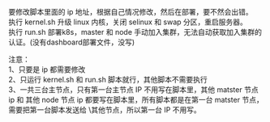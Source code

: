 要修改脚本里面的 ip 地址，根据自己情况修改，然后在部署，要不然会出错。 \
执行 kernel.sh 升级 linux 内核，关闭 selinux 和 swap 分区，重启服务器。 \
执行 run.sh 部署k8s，master 和 node 手动加入集群，无法自动获取加入集群的认证。(没有dashboard部署文件，没写)

注意：\
1、只要是 ip 都需要修改 \
2、只运行 kernel.sh 和 run.sh 脚本就行，其他脚本不需要执行 \
3、一共三台主节点，只有第一台主节点 IP 不用写在脚本里，其他 matster 节点 ip 和 其他 node 节点 ip 都要写在脚本里，所有脚本都是在第一台 matster 节点，需要把第一台脚本发送给 \其他节点，所以第一台 IP 不用写。
